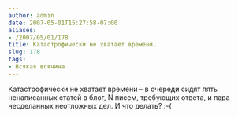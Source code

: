 ```yaml
---
author: admin
date: 2007-05-01T15:27:58-07:00
aliases:
- /2007/05/01/178
title: Катастрофически не хватает времени…
slug: 178
tags:
- Всякая всячина
---
```


Катастрофически не хватает времени –  в очереди сидят пять ненаписанных статей в блог, N писем, требующих ответа, и пара несделанных неотложных дел. И что делать? :-(
